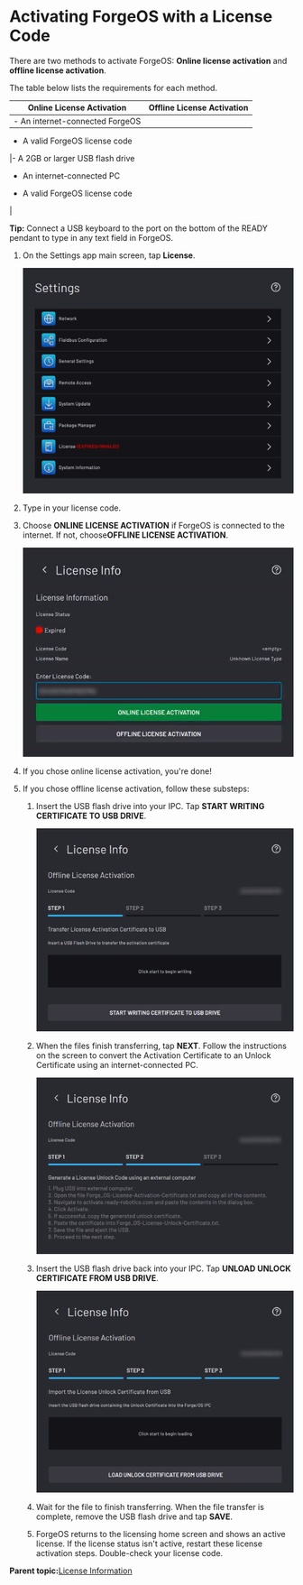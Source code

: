 # Activating ForgeOS with a License Code

There are two methods to activate ForgeOS: **Online license activation** and **offline license activation**.

The table below lists the requirements for each method.

|Online License Activation|Offline License Activation|
|-------------------------|--------------------------|
|-   An internet-connected ForgeOS
-   A valid ForgeOS license code

|-   A 2GB or larger USB flash drive
-   An internet-connected PC

-   A valid ForgeOS license code


|

**Tip:** Connect a USB keyboard to the port on the bottom of the READY pendant to type in any text field in ForgeOS.

1.  On the Settings app main screen, tap **License**.

    ![](../Images/Settings/Home-Deactivated.png)

2.  Type in your license code.

3.  Choose **ONLINE LICENSE ACTIVATION** if ForgeOS is connected to the internet. If not, choose**OFFLINE LICENSE ACTIVATION**.

    ![](../Images/Settings/License-Activation-EnterLincenseKey.png)

4.  If you chose online license activation, you're done!

5.  If you chose offline license activation, follow these substeps:

    1.  Insert the USB flash drive into your IPC. Tap **START WRITING CERTIFICATE TO USB DRIVE**.

        ![](../Images/Settings/License-Activation-Offline-Step1.png)

    2.  When the files finish transferring, tap **NEXT**. Follow the instructions on the screen to convert the Activation Certificate to an Unlock Certificate using an internet-connected PC.

        ![](../Images/Settings/License-Activation-Offline-Step2.png)

    3.  Insert the USB flash drive back into your IPC. Tap **UNLOAD UNLOCK CERTIFICATE FROM USB DRIVE**.

        ![](../Images/Settings/License-Activation-Offline-Step3.png)

    4.  Wait for the file to finish transferring. When the file transfer is complete, remove the USB flash drive and tap **SAVE**.

    5.  ForgeOS returns to the licensing home screen and shows an active license. If the license status isn't active, restart these license activation steps. Double-check your license code.


**Parent topic:**[License Information](../Settings/LicenseInfo.md)


